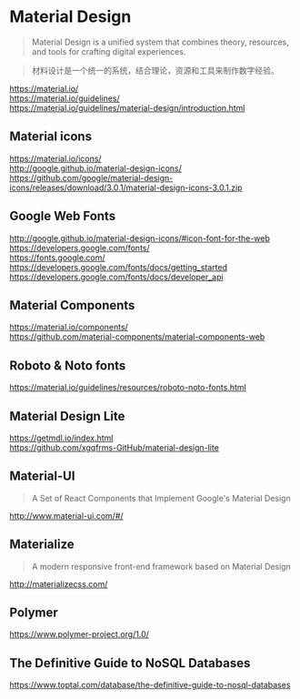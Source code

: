 # Material Design  

> Material Design is a unified system that combines theory, resources, and tools for crafting digital experiences.

> 材料设计是一个统一的系统，结合理论，资源和工具来制作数字经验。  


https://material.io/  
https://material.io/guidelines/  
https://material.io/guidelines/material-design/introduction.html  

## Material icons  
https://material.io/icons/  
http://google.github.io/material-design-icons/  
https://github.com/google/material-design-icons/releases/download/3.0.1/material-design-icons-3.0.1.zip  

## Google Web Fonts  
http://google.github.io/material-design-icons/#icon-font-for-the-web  
https://developers.google.com/fonts/  
https://fonts.google.com/  
https://developers.google.com/fonts/docs/getting_started  
https://developers.google.com/fonts/docs/developer_api  



## Material Components  
https://material.io/components/  
https://github.com/material-components/material-components-web  


## Roboto & Noto fonts  
https://material.io/guidelines/resources/roboto-noto-fonts.html  


## Material Design Lite  

https://getmdl.io/index.html  
https://github.com/xgqfrms-GitHub/material-design-lite  






## Material-UI  
> A Set of React Components that Implement Google's Material Design  

http://www.material-ui.com/#/  


## Materialize  
> A modern responsive front-end framework based on Material Design  

http://materializecss.com/  


## Polymer  
https://www.polymer-project.org/1.0/  



## The Definitive Guide to NoSQL Databases

https://www.toptal.com/database/the-definitive-guide-to-nosql-databases  